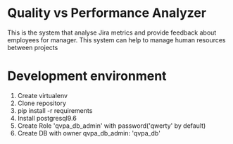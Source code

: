 # Quality vs Performance Analyzer 

This is the system that analyse Jira metrics and provide feedback about employees for manager. This system can help to manage human resources between projects

# Development environment
1) Create virtualenv
2) Clone repository
3) pip install -r requirements
4) Install postgresql9.6
5) Create Role 'qvpa_db_admin' with password('qwerty' by default)
6) Create DB with owner qvpa_db_admin: 'qvpa_db'
